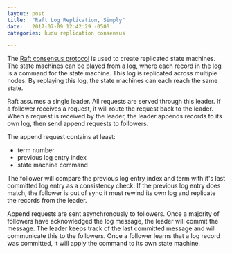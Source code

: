 ```yaml
---
layout: post
title:  "Raft Log Replication, Simply"
date:   2017-07-09 12:42:29 -0500
categories: kudu replication consensus

---
```


The [Raft consensus protocol](https://raft.github.io/raft.pdf) is used to create replicated state machines. The state machines can be played from a log, where each record in the log is a command for the state machine. This log is replicated across multiple nodes. By replaying this log, the state machines can each reach the same state.

Raft assumes a single leader. All requests are served through this leader. If a follower receives a request, it will route the request back to the leader. When a request is received by the leader, the leader appends records to its own log, then send append requests to followers.

The append request contains at least:
- term number
- previous log entry index
- state machine command

The follower will compare the previous log entry index and term with it's last committed log entry as a consistency check. If the previous log entry does match, the follower is out of sync it must rewind its own log and replicate the records from the leader. 

Append requests are sent asynchronously to followers. Once a majority of followers have acknowledged the log message, the leader will commit the message. The leader keeps track of the last committed message and will communicate this to the followers. Once a follower learns that a log record was committed, it will apply the command to its own state machine.







